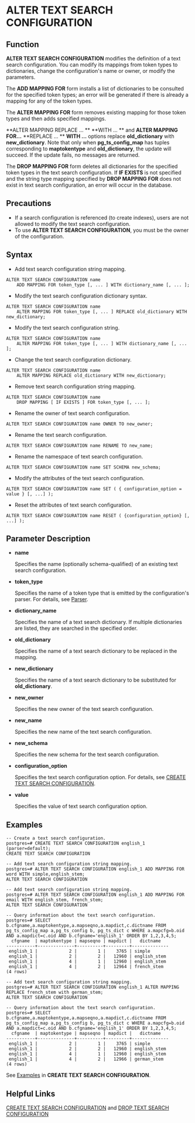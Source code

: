 # ALTER TEXT SEARCH CONFIGURATION<a name="EN-US_TOPIC_0242370543"></a>

## Function<a name="en-us_topic_0237122079_en-us_topic_0059778328_s9adfe253d8074dff8561df762ecd7460"></a>

**ALTER TEXT SEARCH CONFIGURATION**  modifies the definition of a text search configuration. You can modify its mappings from token types to dictionaries, change the configuration's name or owner, or modify the parameters.

The  **ADD MAPPING FOR**  form installs a list of dictionaries to be consulted for the specified token types; an error will be generated if there is already a mapping for any of the token types.

The  **ALTER MAPPING FOR**  form removes existing mapping for those token types and then adds specified mappings. 

**ALTER MAPPING REPLACE ... ** **WITH ... **  and  **ALTER MAPPING FOR...** **REPLACE ... ** **WITH ...**  options replace  **old\_dictionary**  with  **new\_dictionary**. Note that only when  **pg\_ts\_config\_map**  has tuples corresponding to  **maptokentype**  and  **old\_dictionary**, the update will succeed. If the update fails, no messages are returned.

The  **DROP MAPPING FOR**  form deletes all dictionaries for the specified token types in the text search configuration. If  **IF EXISTS**  is not specified and the string type mapping specified by  **DROP MAPPING FOR**  does not exist in text search configuration, an error will occur in the database.

## Precautions<a name="en-us_topic_0237122079_en-us_topic_0059778328_s269e65b549b14fc7b0350b5ff9c25722"></a>

-   If a search configuration is referenced \(to create indexes\), users are not allowed to modify the text search configuration.
-   To use  **ALTER TEXT SEARCH CONFIGURATION**, you must be the owner of the configuration.

## Syntax<a name="en-us_topic_0237122079_en-us_topic_0059778328_s4d87827fb0cf409aabcd17379f82b1c3"></a>

-   Add text search configuration string mapping.

```
ALTER TEXT SEARCH CONFIGURATION name 
    ADD MAPPING FOR token_type [, ... ] WITH dictionary_name [, ... ];
```

-   Modify the text search configuration dictionary syntax.

```
ALTER TEXT SEARCH CONFIGURATION name 
    ALTER MAPPING FOR token_type [, ... ] REPLACE old_dictionary WITH new_dictionary;
```

-   Modify the text search configuration string.

```
ALTER TEXT SEARCH CONFIGURATION name
    ALTER MAPPING FOR token_type [, ... ] WITH dictionary_name [, ... ];
```

-   Change the text search configuration dictionary.

```
ALTER TEXT SEARCH CONFIGURATION name
    ALTER MAPPING REPLACE old_dictionary WITH new_dictionary;
```

-   Remove text search configuration string mapping.

```
ALTER TEXT SEARCH CONFIGURATION name
    DROP MAPPING [ IF EXISTS ] FOR token_type [, ... ];
```

-   Rename the owner of text search configuration.

```
ALTER TEXT SEARCH CONFIGURATION name OWNER TO new_owner;
```

-   Rename the text search configuration.

```
ALTER TEXT SEARCH CONFIGURATION name RENAME TO new_name;
```

-   Rename the namespace of text search configuration.

```
ALTER TEXT SEARCH CONFIGURATION name SET SCHEMA new_schema;
```

-   Modify the attributes of the text search configuration.

```
ALTER TEXT SEARCH CONFIGURATION name SET ( { configuration_option = value } [, ...] );
```

-   Reset the attributes of text search configuration.

```
ALTER TEXT SEARCH CONFIGURATION name RESET ( {configuration_option} [, ...] );
```

## Parameter Description<a name="en-us_topic_0237122079_en-us_topic_0059778328_sf1c3321032274c75b33ec6927629ba5a"></a>

-   **name**

    Specifies the name \(optionally schema-qualified\) of an existing text search configuration.

-   **token\_type**

    Specifies the name of a token type that is emitted by the configuration's parser. For details, see  [Parser](parser.md).

-   **dictionary\_name**

    Specifies the name of a text search dictionary. If multiple dictionaries are listed, they are searched in the specified order.

-   **old\_dictionary**

    Specifies the name of a text search dictionary to be replaced in the mapping. 

-   **new\_dictionary**

    Specifies the name of a text search dictionary to be substituted for  **old\_dictionary**.

-   **new\_owner**

    Specifies the new owner of the text search configuration.

-   **new\_name**

    Specifies the new name of the text search configuration. 

-   **new\_schema**

    Specifies the new schema for the text search configuration.

-   **configuration\_option**

    Specifies the text search configuration option. For details, see  [CREATE TEXT SEARCH CONFIGURATION](create-text-search-configuration.md).

-   **value**

    Specifies the value of text search configuration option.


## Examples<a name="en-us_topic_0237122079_en-us_topic_0059778328_s5e2c22ccd01e485788ada368262a3447"></a>

```
-- Create a text search configuration.
postgres=# CREATE TEXT SEARCH CONFIGURATION english_1 (parser=default);
CREATE TEXT SEARCH CONFIGURATION

-- Add text search configuration string mapping.
postgres=# ALTER TEXT SEARCH CONFIGURATION english_1 ADD MAPPING FOR word WITH simple,english_stem;
ALTER TEXT SEARCH CONFIGURATION

-- Add text search configuration string mapping.
postgres=# ALTER TEXT SEARCH CONFIGURATION english_1 ADD MAPPING FOR email WITH english_stem, french_stem;
ALTER TEXT SEARCH CONFIGURATION

-- Query information about the text search configuration.
postgres=# SELECT b.cfgname,a.maptokentype,a.mapseqno,a.mapdict,c.dictname FROM pg_ts_config_map a,pg_ts_config b, pg_ts_dict c WHERE a.mapcfg=b.oid AND a.mapdict=c.oid AND b.cfgname='english_1' ORDER BY 1,2,3,4,5;
  cfgname  | maptokentype | mapseqno | mapdict |   dictname   
-----------+--------------+----------+---------+--------------
 english_1 |            2 |        1 |    3765 | simple
 english_1 |            2 |        2 |   12960 | english_stem
 english_1 |            4 |        1 |   12960 | english_stem
 english_1 |            4 |        2 |   12964 | french_stem
(4 rows)

-- Add text search configuration string mapping.
postgres=# ALTER TEXT SEARCH CONFIGURATION english_1 ALTER MAPPING REPLACE french_stem with german_stem;
ALTER TEXT SEARCH CONFIGURATION

-- Query information about the text search configuration.
postgres=# SELECT b.cfgname,a.maptokentype,a.mapseqno,a.mapdict,c.dictname FROM pg_ts_config_map a,pg_ts_config b, pg_ts_dict c WHERE a.mapcfg=b.oid AND a.mapdict=c.oid AND b.cfgname='english_1' ORDER BY 1,2,3,4,5;
  cfgname  | maptokentype | mapseqno | mapdict |   dictname   
-----------+--------------+----------+---------+--------------
 english_1 |            2 |        1 |    3765 | simple
 english_1 |            2 |        2 |   12960 | english_stem
 english_1 |            4 |        1 |   12960 | english_stem
 english_1 |            4 |        2 |   12966 | german_stem
(4 rows)
```

See  [Examples](create-text-search-configuration.md#en-us_topic_0237122121_en-us_topic_0059777835_sc3a4aef5c0c0420eaf5a2e67097004a2)  in  **CREATE TEXT SEARCH CONFIGURATION**.

## Helpful Links<a name="en-us_topic_0237122079_en-us_topic_0059778328_sb5eacaaa1ba74a8abb0193ac98c34512"></a>

[CREATE TEXT SEARCH CONFIGURATION](create-text-search-configuration.md)  and  [DROP TEXT SEARCH CONFIGURATION](drop-text-search-configuration.md)

